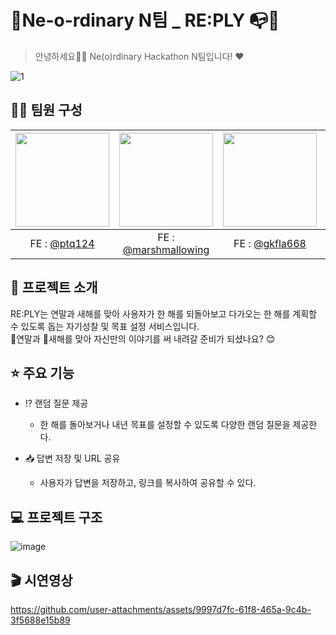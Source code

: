 # 🎄Ne-o-rdinary N팀 _ RE:PLY 📭🎄
> 안녕하세요🖐🏻 Ne(o)rdinary Hackathon N팀입니다! ❤️

![1](https://github.com/user-attachments/assets/4a836dcf-e098-4263-a973-4f019f4546b0)

## 👶🏻 팀원 구성
|<img src="https://avatars.githubusercontent.com/u/64758823?v=4,ptq124,박태규 Park Tae Kyu,https://github.com/ptq124" width="150" height="150"/>|<img src="https://avatars.githubusercontent.com/u/114673063?v=4,marshmallowing,Youjin,https://github.com/marshmallowing" width="150" height="150"/>|<img src="https://avatars.githubusercontent.com/u/81246338?v=4,gkfla668,임하림,https://github.com/gkfla668" width="150" height="150"/>|<img src="https://avatars.githubusercontent.com/u/108733746?v=4,Yoon0221,신지윤 (Yoon),https://github.com/Yoon0221" width="150" height="150"/>|<img src="https://avatars.githubusercontent.com/u/115148838?v=4,hcg0127,,https://github.com/hcg0127" width="150" height="150"/>|<img src="https://avatars.githubusercontent.com/u/154957716?v=4,OZIIJIN,OZIIJIN,https://github.com/OZIIJIN" width="150" height="150"/>|<img src="https://avatars.githubusercontent.com/u/102686050?v=4,junehojo,,https://github.com/junehojo" width="150" height="150"/>
|:-:|:-:|:-:|:-:|:-:|:-:|:-:
|FE : [@ptq124](https://github.com/ptq124)|FE : [@marshmallowing](https://github.com/marshmallowing)|FE : [@gkfla668](https://github.com/gkfla668)|BE : [@Yoon0221](https://github.com/Yoon0221)|BE : [@hcg0127](https://github.com/hcg0127)|BE : [@OZIIJIN](https://github.com/OZIIJIN)|Designer : [@junehojo](https://github.com/junehojo)


## 💬 프로젝트 소개

RE:PLY는 연말과 새해를 맞아 사용자가 한 해를 되돌아보고 다가오는 한 해를 계획할 수 있도록 돕는 자기성찰 및 목표 설정 서비스입니다. 
<br /> 🧧연말과 🎄새해를 맞아 자신만의 이야기를 써 내려갈 준비가 되셨나요? 😊

## ⭐️ 주요 기능

- ⁉️ 랜덤 질문 제공

    - 한 해를 돌아보거나 내년 목표를 설정할 수 있도록 다양한 랜덤 질문을 제공한다.

- 📥 답변 저장 및 URL 공유

    - 사용자가 답변을 저장하고, 링크를 복사하여 공유할 수 있다.

## 💻 프로젝트 구조

![image](https://github.com/user-attachments/assets/ecb97a33-4296-42f5-8143-cc70283290f5)

## 🎬 시연영상
https://github.com/user-attachments/assets/9997d7fc-61f8-465a-9c4b-3f5688e15b89

